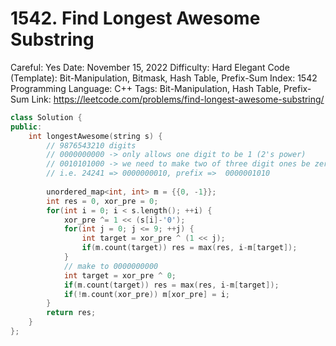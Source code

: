 # 1542. Find Longest Awesome Substring

Careful: Yes
Date: November 15, 2022
Difficulty: Hard
Elegant Code (Template): Bit-Manipulation, Bitmask, Hash Table, Prefix-Sum
Index: 1542
Programming Language: C++
Tags: Bit-Manipulation, Hash Table, Prefix-Sum
Link: https://leetcode.com/problems/find-longest-awesome-substring/

```cpp
class Solution {
public:
    int longestAwesome(string s) {
        // 9876543210 digits
        // 0000000000 -> only allows one digit to be 1 (2's power)
        // 0010101000 -> we need to make two of three digit ones be zero -> 0010000000 or 000010000 or 0000001000 or 0000000000
        // i.e. 24241 => 0000000010, prefix =>  0000001010
        
        unordered_map<int, int> m = {{0, -1}};
        int res = 0, xor_pre = 0;
        for(int i = 0; i < s.length(); ++i) {
            xor_pre ^= 1 << (s[i]-'0');
            for(int j = 0; j <= 9; ++j) {
                int target = xor_pre ^ (1 << j);
                if(m.count(target)) res = max(res, i-m[target]);
            }
            // make to 0000000000
            int target = xor_pre ^ 0;
            if(m.count(target)) res = max(res, i-m[target]);
            if(!m.count(xor_pre)) m[xor_pre] = i;
        }
        return res;
    }
};
```